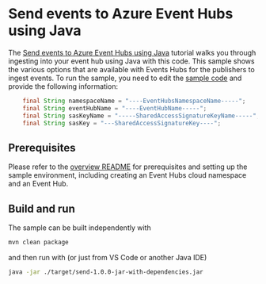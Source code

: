 # Send events to Azure Event Hubs using Java

The [Send events to Azure Event Hubs using Java](https://docs.microsoft.com/azure/event-hubs/event-hubs-java-get-started-send) tutorial walks you through ingesting into your event hub using Java with this code.
This sample shows the various options that are available with Events Hubs for the publishers to ingest events.
To run the sample, you need to edit the [sample code](src/main/java/com/microsoft/azure/eventhubs/samples/advancedsendoptions/AdvancedSendOptions.java) and provide the following information:

```java
    final String namespaceName = "----EventHubsNamespaceName-----";
    final String eventHubName = "----EventHubName-----";
    final String sasKeyName = "-----SharedAccessSignatureKeyName-----";
    final String sasKey = "---SharedAccessSignatureKey----";
```

## Prerequisites

Please refer to the [overview README](../../README.md) for prerequisites and setting up the sample environment, including creating an Event Hubs cloud namespace and an Event Hub.

## Build and run

The sample can be built independently with 

```bash
mvn clean package
```

and then run with (or just from VS Code or another Java IDE)

```bash
java -jar ./target/send-1.0.0-jar-with-dependencies.jar
```